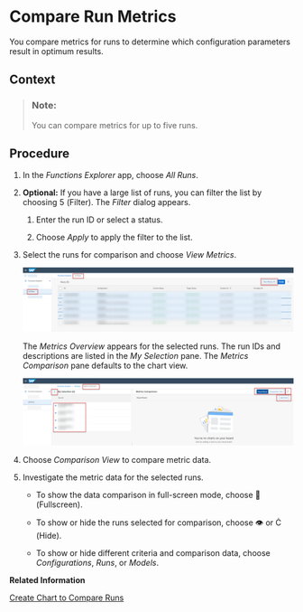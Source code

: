 <!-- loio02556558a4464cd1a14237838c9f4dbb -->

<link rel="stylesheet" type="text/css" href="css/sap-icons.css"/>

# Compare Run Metrics

You compare metrics for runs to determine which configuration parameters result in optimum results.



## Context

> ### Note:  
> You can compare metrics for up to five runs.



## Procedure

1.  In the *Functions Explorer* app, choose *All Runs*.

2.  **Optional:** If you have a large list of runs, you can filter the list by choosing <span class="SAP-icons-V5"></span> \(Filter\). The *Filter* dialog appears.

    1.  Enter the run ID or select a status.

    2.  Choose *Apply* to apply the filter to the list.


3.  Select the runs for comparison and choose *View Metrics*.

    ![All Runs screen with four runs selected for metrics comparison.](images/Image_AIL_FE_All_All_Runs_Compare_Metrics_fbaf644.png)

    The *Metrics Overview* appears for the selected runs. The run IDs and descriptions are listed in the *My Selection* pane. The *Metrics Comparison* pane defaults to the chart view.

    ![Metrics comparison with selected runs in the My Selection pane and an empty chart view in the right pane.](images/Image_AIL_FE_All_Vis_Board_9ffa073.png)

4.  Choose *Comparison View* to compare metric data.

5.  Investigate the metric data for the selected runs.

    -   To show the data comparison in full-screen mode, choose <span class="SAP-icons-V5"></span> \(Fullscreen\).

    -   To show or hide the runs selected for comparison, choose :eye: or <span class="SAP-icons-V5"></span> \(Hide\).

    -   To show or hide different criteria and comparison data, choose *Configurations*, *Runs*, or *Models*.



**Related Information**  


[Create Chart to Compare Runs](create-chart-to-compare-runs-e963d2f.md "You can create charts for runs to visually compare quality criteria and values.")

